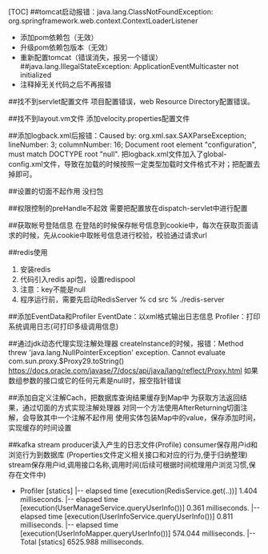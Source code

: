 [TOC]
##tomcat启动报错：java.lang.ClassNotFoundException: org.springframework.web.context.ContextLoaderListener
* 添加pom依赖包（无效）
* 升级pom依赖包版本（无效）
* 重新配置tomcat（错误消失，报另一个错误）
##java.lang.IllegalStateException: ApplicationEventMulticaster not initialized
* 注释掉无关代码之后不再报错

##找不到servlet配置文件
项目配置错误，web Resource Directory配置错误。

##找不到layout.vm文件
添加velocity.properties配置文件

##添加logback.xml后报错：Caused by: org.xml.sax.SAXParseException; lineNumber: 3; columnNumber: 16; Document root element "configuration", must match DOCTYPE root "null".
把logback.xml文件加入了global-config.xml文件，导致在加载的时候按照一定类型加载时文件格式不对；把配置去掉即可。

##设置的切面不起作用
没扫包

##权限控制的preHandle不起效
需要把配置放在dispatch-servlet中进行配置

##获取帐号登陆信息
在登陆的时候保存帐号信息到cookie中，每次在获取页面请求的时候，先从cookie中取帐号信息进行校验，校验通过请求url

##redis使用
1. 安装redis
2. 代码引入redis api包，设置redispool
3. 注意：key不能是null
4. 程序运行前，需要先启动RedisServer
   % cd src
   % ./redis-server

##添加EventData和Profiler
EventDate：以xml格式输出日志信息
Profiler：打印系统调用日志(可打印多级调用信息)

##通过jdk动态代理实现注解处理器
createInstance的时候，报错：Method threw 'java.lang.NullPointerException' exception. Cannot evaluate com.sun.proxy.$Proxy29.toString()
https://docs.oracle.com/javase/7/docs/api/java/lang/reflect/Proxy.html
如果数组参数的接口或它的任何元素是null时，报空指针错误

##添加自定义注解Cach，把数据库查询结果缓存到Map中
为获取方法返回结果，通过切面的方式实现注解处理器
对同一个方法使用AfterReturning切面注解，会导致其中一个注解不起作用
使用实体包装Map中的value，保存添加时间，实现缓存的时间设置

##kafka stream
producer读入产生的日志文件(Profile)
consumer保存用户id和浏览行为到数据库 (Properties文件定义相关接口和对应的行为,便于归纳整理)
stream保存用户id,调用接口名称,调用时间(后续可根据时间梳理用户浏览习惯,保存在文件中)
+ Profiler [statics]
|-- elapsed time [execution(RedisService.get(..))]     1.404 milliseconds.
|-- elapsed time [execution(UserManageService.queryUserInfo())]     0.361 milliseconds.
|-- elapsed time [execution(UserInfoService.queryUserInfo())]     0.811 milliseconds.
|-- elapsed time [execution(UserInfoMapper.queryUserInfo())]   574.044 milliseconds.
|-- Total                       [statics]  6525.988 milliseconds.


